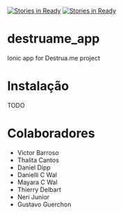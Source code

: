 [![Stories in Ready](https://badge.waffle.io/CodeForCuritiba/destruame_app.png?label=ready&title=To%20Do)](https://waffle.io/CodeForCuritiba/destruame_app)
[![Stories in Ready](https://badge.waffle.io/CodeForCuritiba/destruame_app.png?label=in%20progress&title=In%20Progress)](https://waffle.io/CodeForCuritiba/destruame_app)

# destruame_app
Ionic app for Destrua.me project

# Instalação

TODO

# Colaboradores

 - Victor Barroso
 - Thalita Cantos
 - Daniel Dipp
 - Danielli C Wal
 - Mayara C Wal
 - Thierry Delbart
 - Neri Junior
 - Gustavo Guerchon
